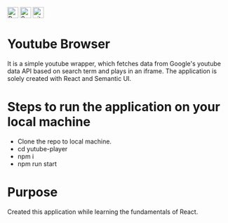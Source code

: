 <p>
<img alt="React" src="https://img.shields.io/badge/React-20232A?style=for-the-badge&logo=react&logoColor=61DAFB" height="25px"/>
<img alt="Semantic" src="https://img.shields.io/badge/Semantic%20UI%20React-%2335BDB2.svg?style=for-the-badge&logo=SemanticUIReact&logoColor=white" height="25px"/>
<img alt="git" src="https://img.shields.io/badge/-Git-F05032?style=flat-square&logo=git&logoColor=white" height="25px"/>
</p>

# Youtube Browser

It is a simple youtube wrapper, which fetches data from Google's youtube data API based on search term and plays in an iframe.
The application is solely created with React and Semantic UI.

# Steps to run the application on your local machine

- Clone the repo to local machine.
- cd yutube-player
- npm i
- npm run start

# Purpose

Created this application while learning the fundamentals of React.

